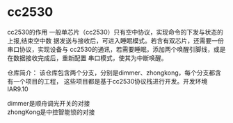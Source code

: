 # cc2530
cc2530的作用
    一般单芯片（cc2530）只有空中协议，实现命令的下发与状态的上报,结束空中数
据发送与接收后，可进入睡眠模式。若含有双芯片，还需要一份串口协议，实现设备与
cc2530的通讯，若需要睡眠，添加两个唤醒引脚线，或是在数据接收完成后，重新配置
串口模式，使其为中断唤醒。

仓库简介：
    该仓库包含两个分支，分别是dimmer、zhongkong，每个分支都含有一个项目的工程，
这些项目都是基于cc2530协议栈进行开发。开发环境IAR9.10

dimmer是顺舟调光开关的对接      
zhongKong是中控智能锁的对接
